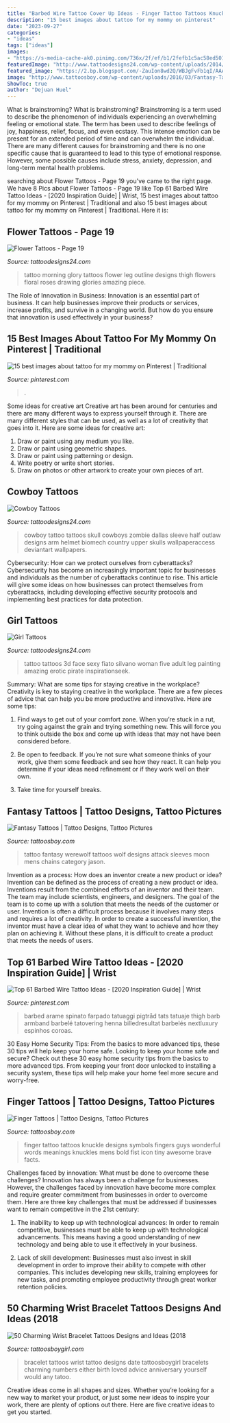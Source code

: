 ```yaml
---
title: "Barbed Wire Tattoo Cover Up Ideas - Finger Tattoo Tattoos Knuckle Designs Symbols Fingers Guys Wonderful Words Meanings Knuckles Mens Bold Fist Icon Tiny Awesome Brave Facts"
description: "15 best images about tattoo for my mommy on pinterest"
date: "2023-09-27"
categories:
- "ideas"
tags: ["ideas"]
images:
- "https://s-media-cache-ak0.pinimg.com/736x/2f/ef/b1/2fefb1c5ac58ed501293113ac6e166cc.jpg"
featuredImage: "http://www.tattoodesigns24.com/wp-content/uploads/2014/12/Zombie-Cowboy-Tattoo-Picture.jpg"
featured_image: "https://2.bp.blogspot.com/-ZauIon8wd2Q/WBJgFvFb1qI/AAAAAAAAAvQ/MsCCKRKRkQcJgGBQDtHynlCHo6mYghCvACLcB/s1600/Date%2BBracelet%2Btattoos%2Bdesign%2Band%2BIdeas.JPG"
image: "http://www.tattoosboy.com/wp-content/uploads/2016/03/Fantasy-Tattoo-TB113.jpg"
ShowToc: true
author: "Dejuan Huel"
---
```



What is brainstroming?
What is brainstroming? Brainstroming is a term used to describe the phenomenon of individuals experiencing an overwhelming feeling or emotional state. The term has been used to describe feelings of joy, happiness, relief, focus, and even ecstasy. This intense emotion can be present for an extended period of time and can overwhelm the individual. There are many different causes for brainstroming and there is no one specific cause that is guaranteed to lead to this type of emotional response. However, some possible causes include stress, anxiety, depression, and long-term mental health problems.

	

		
searching about Flower Tattoos - Page 19 you've came to the right page. We have 8 Pics about Flower Tattoos - Page 19 like Top 61 Barbed Wire Tattoo Ideas - [2020 Inspiration Guide] | Wrist, 15 best images about tattoo for my mommy on Pinterest | Traditional and also 15 best images about tattoo for my mommy on Pinterest | Traditional. Here it is:
		
    
## Flower Tattoos - Page 19

<img loading=lazy src="http://www.tattoodesigns24.com/wp-content/uploads/2015/10/Fantastic-Flower-Tattoo-On-Leg-TD1207.jpg" onerror="this.onerror=null;this.src='https://tse1.mm.bing.net/th?id=OIP.A5Bo6inypUX0m3N3piqhCwHaLH&amp;pid=15.1';" alt="Flower Tattoos - Page 19">

_Source: tattoodesigns24.com_

>tattoo morning glory tattoos flower leg outline designs thigh flowers floral roses drawing glories amazing piece. 

	

The Role of Innovation in Business:
Innovation is an essential part of business. It can help businesses improve their products or services, increase profits, and survive in a changing world. But how do you ensure that innovation is used effectively in your business?

    
## 15 Best Images About Tattoo For My Mommy On Pinterest | Traditional

<img loading=lazy src="https://s-media-cache-ak0.pinimg.com/736x/2f/ef/b1/2fefb1c5ac58ed501293113ac6e166cc.jpg" onerror="this.onerror=null;this.src='https://tse4.mm.bing.net/th?id=OIP.UiP5c-sVv6x10HtnRz2U5gHaJ6&amp;pid=15.1';" alt="15 best images about tattoo for my mommy on Pinterest | Traditional">

_Source: pinterest.com_

>. 

	

Some ideas for creative art
Creative art has been around for centuries and there are many different ways to express yourself through it. There are many different styles that can be used, as well as a lot of creativity that goes into it. Here are some ideas for creative art:
1) Draw or paint using any medium you like.
2) Draw or paint using geometric shapes.
3) Draw or paint using patterning or design.
4) Write poetry or write short stories.
5) Draw on photos or other artwork to create your own pieces of art.

    
## Cowboy Tattoos

<img loading=lazy src="http://www.tattoodesigns24.com/wp-content/uploads/2014/12/Zombie-Cowboy-Tattoo-Picture.jpg" onerror="this.onerror=null;this.src='https://tse3.mm.bing.net/th?id=OIP.WSg4c7Erq42UlScMHlw_-gHaNw&amp;pid=15.1';" alt="Cowboy Tattoos">

_Source: tattoodesigns24.com_

>cowboy tattoo tattoos skull cowboys zombie dallas sleeve half outlaw designs arm helmet biomech country upper skulls wallpaperaccess deviantart wallpapers. 

	

Cybersecurity: How can we protect ourselves from cyberattacks?
Cybersecurity has become an increasingly important topic for businesses and individuals as the number of cyberattacks continue to rise. This article will give some ideas on how businesses can protect themselves from cyberattacks, including developing effective security protocols and implementing best practices for data protection.

    
## Girl Tattoos

<img loading=lazy src="http://www.tattoodesigns24.com/wp-content/uploads/2015/01/Sexy-Girl-Tattoo.jpg" onerror="this.onerror=null;this.src='https://tse1.mm.bing.net/th?id=OIP.3udlsW80loltorphVLOzWQHaJF&amp;pid=15.1';" alt="Girl Tattoos">

_Source: tattoodesigns24.com_

>tattoo tattoos 3d face sexy fiato silvano woman five adult leg painting amazing erotic pirate inspirationseek. 

	

Summary: What are some tips for staying creative in the workplace?
Creativity is key to staying creative in the workplace. There are a few pieces of advice that can help you be more productive and innovative. Here are some tips:
1. Find ways to get out of your comfort zone. When you’re stuck in a rut, try going against the grain and trying something new. This will force you to think outside the box and come up with ideas that may not have been considered before.

2. Be open to feedback. If you’re not sure what someone thinks of your work, give them some feedback and see how they react. It can help you determine if your ideas need refinement or if they work well on their own.

3. Take time for yourself breaks.

    
## Fantasy Tattoos | Tattoo Designs, Tattoo Pictures

<img loading=lazy src="http://www.tattoosboy.com/wp-content/uploads/2016/03/Fantasy-Tattoo-TB113.jpg" onerror="this.onerror=null;this.src='https://tse1.mm.bing.net/th?id=OIP.Z9Ifj_gzdyOtlOxWnJJ-jQHaHQ&amp;pid=15.1';" alt="Fantasy Tattoos | Tattoo Designs, Tattoo Pictures">

_Source: tattoosboy.com_

>tattoo fantasy werewolf tattoos wolf designs attack sleeves moon mens chains category jason. 

	

Invention as a process: How does an inventor create a new product or idea?
Invention can be defined as the process of creating a new product or idea. Inventions result from the combined efforts of an inventor and their team. The team may include scientists, engineers, and designers. The goal of the team is to come up with a solution that meets the needs of the customer or user.
Invention is often a difficult process because it involves many steps and requires a lot of creativity. In order to create a successful invention, the inventor must have a clear idea of what they want to achieve and how they plan on achieving it. Without these plans, it is difficult to create a product that meets the needs of users.

    
## Top 61 Barbed Wire Tattoo Ideas - [2020 Inspiration Guide] | Wrist

<img loading=lazy src="https://i.pinimg.com/originals/c3/ac/4d/c3ac4d02b3fbe421003916deb28eae6d.jpg" onerror="this.onerror=null;this.src='https://tse4.mm.bing.net/th?id=OIP.aetoVE1hV-9baQ_WxMRGOgHaGP&amp;pid=15.1';" alt="Top 61 Barbed Wire Tattoo Ideas - [2020 Inspiration Guide] | Wrist">

_Source: pinterest.com_

>barbed arame spinato farpado tatuaggi pigtråd tats tatuaje thigh barb armband barbelé tatovering henna billedresultat barbelés nextluxury espinhos coroas. 

	

30 Easy Home Security Tips: From the basics to more advanced tips, these 30 tips will help keep your home safe.
Looking to keep your home safe and secure? Check out these 30 easy home security tips from the basics to more advanced tips. From keeping your front door unlocked to installing a security system, these tips will help make your home feel more secure and worry-free.

    
## Finger Tattoos | Tattoo Designs, Tattoo Pictures

<img loading=lazy src="http://www.tattoosboy.com/wp-content/uploads/2016/03/Wonderful-Finger-Tattoo-144-AWl1105.jpg" onerror="this.onerror=null;this.src='https://tse3.mm.bing.net/th?id=OIP.l38MSZ4UBB94JGM1isI70wHaEl&amp;pid=15.1';" alt="Finger Tattoos | Tattoo Designs, Tattoo Pictures">

_Source: tattoosboy.com_

>finger tattoo tattoos knuckle designs symbols fingers guys wonderful words meanings knuckles mens bold fist icon tiny awesome brave facts. 

	

Challenges faced by innovation: What must be done to overcome these challenges?
Innovation has always been a challenge for businesses. However, the challenges faced by innovation have become more complex and require greater commitment from businesses in order to overcome them. Here are three key challenges that must be addressed if businesses want to remain competitive in the 21st century:
1. The inability to keep up with technological advances: In order to remain competitive, businesses must be able to keep up with technological advancements. This means having a good understanding of new technology and being able to use it effectively in your business.

2. Lack of skill development: Businesses must also invest in skill development in order to improve their ability to compete with other companies. This includes developing new skills, training employees for new tasks, and promoting employee productivity through great worker retention policies.


    
## 50 Charming Wrist Bracelet Tattoos Designs And Ideas (2018

<img loading=lazy src="https://2.bp.blogspot.com/-ZauIon8wd2Q/WBJgFvFb1qI/AAAAAAAAAvQ/MsCCKRKRkQcJgGBQDtHynlCHo6mYghCvACLcB/s1600/Date%2BBracelet%2Btattoos%2Bdesign%2Band%2BIdeas.JPG" onerror="this.onerror=null;this.src='https://tse4.mm.bing.net/th?id=OIP.LEXeKdQmwPGT3nms8nhRugHaHW&amp;pid=15.1';" alt="50 Charming Wrist Bracelet Tattoos Designs and Ideas (2018">

_Source: tattoosboygirl.com_

>bracelet tattoos wrist tattoo designs date tattoosboygirl bracelets charming numbers either birth loved advice anniversary yourself would any tatoo. 

	

Creative ideas come in all shapes and sizes. Whether you’re looking for a new way to market your product, or just some new ideas to inspire your work, there are plenty of options out there. Here are five creative ideas to get you started.

